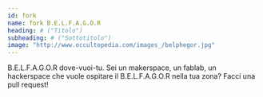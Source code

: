 ```yaml
---
id: fork
name: fork B.E.L.F.A.G.O.R
heading: # ("Titolo")
subheading: # ("Sottotitolo")
image: "http://www.occultopedia.com/images_/belphegor.jpg"
---
```



B.E.L.F.A.G.O.R dove-vuoi-tu. Sei un makerspace, un fablab, un hackerspace che vuole ospitare il B.E.L.F.A.G.O.R nella tua zona? Facci una pull request!
